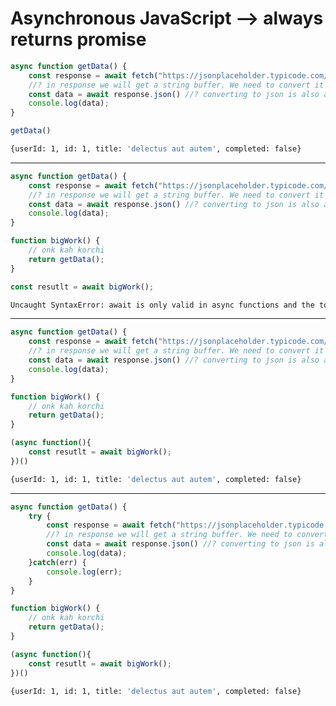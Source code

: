 # Asynchronous JavaScript --> always returns promise
```javascript
async function getData() {
    const response = await fetch("https://jsonplaceholder.typicode.com/todos/1") 
    //? in response we will get a string buffer. We need to convert it to json
    const data = await response.json() //? converting to json is also asynchronous. So need to use await
    console.log(data);
}

getData()
```
```bash
{userId: 1, id: 1, title: 'delectus aut autem', completed: false}
```

-------------------------------------------------------------------------------------------------------------------------

```javascript
async function getData() {
    const response = await fetch("https://jsonplaceholder.typicode.com/todos/1") 
    //? in response we will get a string buffer. We need to convert it to json
    const data = await response.json() //? converting to json is also asynchronous. So need to use await
    console.log(data);
}

function bigWork() {
    // onk kah korchi
    return getData();
}

const resutlt = await bigWork();
```
```bash
Uncaught SyntaxError: await is only valid in async functions and the top level bodies of modules (at script.js:13:17)
```

-------------------------------------------------------------------------------------------------------------------------

```javascript
async function getData() {
    const response = await fetch("https://jsonplaceholder.typicode.com/todos/1") 
    //? in response we will get a string buffer. We need to convert it to json
    const data = await response.json() //? converting to json is also asynchronous. So need to use await
    console.log(data);
}

function bigWork() {
    // onk kah korchi
    return getData();
}

(async function(){
    const resutlt = await bigWork();
})()
```
```bash
{userId: 1, id: 1, title: 'delectus aut autem', completed: false}
```

-------------------------------------------------------------------------------------------------------------------------

```javascript
async function getData() {
    try {
        const response = await fetch("https://jsonplaceholder.typicode.com/todos/1") 
        //? in response we will get a string buffer. We need to convert it to json
        const data = await response.json() //? converting to json is also asynchronous. So need to use await
        console.log(data);
    }catch(err) {
        console.log(err);
    }
}

function bigWork() {
    // onk kah korchi
    return getData();
}

(async function(){
    const resutlt = await bigWork();
})()
```
```bash
{userId: 1, id: 1, title: 'delectus aut autem', completed: false}
```